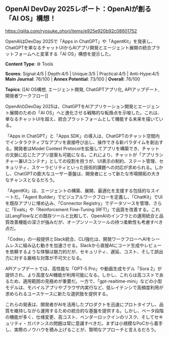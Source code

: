 ## OpenAI DevDay 2025レポート：OpenAIが創る「AI OS」構想！

https://qiita.com/ryosuke_ohori/items/e925e920b92c08601752

OpenAIはDevDay 2025で「Apps in ChatGPT」や「AgentKit」を発表し、ChatGPTを単なるチャットUIからAIアプリ開発とエージェント展開の統合プラットフォームへと変革する「AI OS」構想を提示した。

**Content Type**: ⚙️ Tools

**Scores**: Signal:4/5 | Depth:4/5 | Unique:3/5 | Practical:4/5 | Anti-Hype:4/5
**Main Journal**: 76/100 | **Annex Potential**: 73/100 | **Overall**: 76/100

**Topics**: [[AI OS構想, エージェント開発, ChatGPTアプリ化, APIアップデート, 開発者ワークフロー]]

OpenAIのDevDay 2025は、ChatGPTをAIアプリケーション開発とエージェント展開のための「AI OS」へと進化させる戦略的な転換点を示唆した。これは、単なるチャットUIを超え、統合プラットフォームとして機能する未来を描いている。

「Apps in ChatGPT」と「Apps SDK」の導入は、ChatGPTのチャット空間内でインタラクティブなアプリを直接呼び出し、操作できる新パラダイムを創出する。開発者はModel Context Protocolを拡張してアプリを構築でき、チャットの文脈に応じたアプリ提案も可能になる。これにより、チャットが「アプリランチャー兼UIコンテナ」としての役割を担うが、UI表示の制約、ステート管理、セキュリティ、スケーラビリティといった技術的課題への対応が求められる。しかし、ChatGPTの膨大なユーザー基盤は、開発者にとって新たな市場開拓の大きなチャンスとなるだろう。

「AgentKit」は、エージェントの構築、展開、最適化を支援する包括的なスイートだ。「Agent Builder」でビジュアルワークフローを定義し、「ChatKit」でUIを既存アプリに埋め込み、「Connector Registry」でデータソースを管理、さらに「Evals」や「Reinforcement Fine-Tuning (RFT)」で品質を改善する。これはLangFlowなどの既存ツールと比較して、OpenAIのインフラとの運用統合と品質改善機能の深さが強みだが、オープンソースツールの持つ柔軟性も考慮すべき点だ。

「Codex」の一般提供とSlack統合、CLI強化は、開発ワークフローへAIをシームレスに組み込む動きを加速させる。Slackから直接AIにコード生成やレビューを依頼するような体験は魅力的だが、セキュリティ、遅延、コスト、そして誤出力に対する厳格な対策が不可欠となる。

APIアップデートでは、高性能な「GPT-5 Pro」や動画生成モデル「Sora 2」が提供され、より高度なAI機能が利用可能になる。しかし、これらは高コストであるため、適用範囲の見極めが重要だ。一方で、「gpt-realtime-mini」などの小型モデルは、モバイルアプリやブラウザ内実行など、低レイテンシで高頻度利用が求められるユースケースに新たな選択肢を提供する。

これらの発表は、開発者がAIを活用したプロダクトを迅速にプロトタイプし、品質を維持しながら運用するための統合的な基盤を提供する。しかし、ベータ段階の機能が多く、仕様変更、高コスト、ベンダーロックインのリスク、そしてセキュリティ・ガバナンスの問題は常に意識すべきだ。まずは小規模なPoCから着手し、実際のノウハウを積み上げることが、賢明なアプローチと言えるだろう。